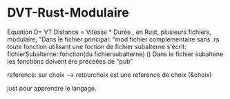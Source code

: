 # DVT-Rust-Modulaire
Equation D= VT
Distance = Vitesse  *  Durée , 
en Rust, 
plusieurs fichiers, modulaire,
    "Dans le fichier principal: "mod fichier complementaire sans .rs
    toute fonction utilisant une foction de fichier subalterne s'écrit: fichierSubalterne::fonction(du fichiersubalterne) ()
    Dans le fichier subaltene les fonctions doivent êre précéées de "pub"
    
reference: sur choix   --> retourchoix est une reference de choix (&choix)

just pour apprendre le langage.
